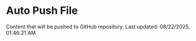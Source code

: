 # Auto Push File

Content that will be pushed to GitHub repository.
Last updated: 08/22/2025, 01:46:21 AM